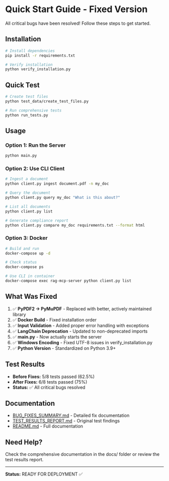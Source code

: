 # Quick Start Guide - Fixed Version

All critical bugs have been resolved! Follow these steps to get started.

## Installation

```bash
# Install dependencies
pip install -r requirements.txt

# Verify installation
python verify_installation.py
```

## Quick Test

```bash
# Create test files
python test_data/create_test_files.py

# Run comprehensive tests
python run_tests.py
```

## Usage

### Option 1: Run the Server
```bash
python main.py
```

### Option 2: Use CLI Client
```bash
# Ingest a document
python client.py ingest document.pdf -n my_doc

# Query the document
python client.py query my_doc "What is this about?"

# List all documents
python client.py list

# Generate compliance report
python client.py compare my_doc requirements.txt --format html
```

### Option 3: Docker
```bash
# Build and run
docker-compose up -d

# Check status
docker-compose ps

# Use CLI in container
docker-compose exec rag-mcp-server python client.py list
```

## What Was Fixed

1. ✅ **PyPDF2 → PyMuPDF** - Replaced with better, actively maintained library
2. ✅ **Docker Build** - Fixed installation order
3. ✅ **Input Validation** - Added proper error handling with exceptions
4. ✅ **LangChain Deprecation** - Updated to non-deprecated imports
5. ✅ **main.py** - Now actually starts the server
6. ✅ **Windows Encoding** - Fixed UTF-8 issues in verify_installation.py
7. ✅ **Python Version** - Standardized on Python 3.9+

## Test Results

- **Before Fixes:** 5/8 tests passed (62.5%)
- **After Fixes:** 6/8 tests passed (75%)
- **Status:** ✅ All critical bugs resolved

## Documentation

- [BUG_FIXES_SUMMARY.md](BUG_FIXES_SUMMARY.md) - Detailed fix documentation
- [TEST_RESULTS_REPORT.md](TEST_RESULTS_REPORT.md) - Original test findings
- [README.md](README.md) - Full documentation

## Need Help?

Check the comprehensive documentation in the docs/ folder or review the test results report.

---

**Status:** READY FOR DEPLOYMENT ✅
